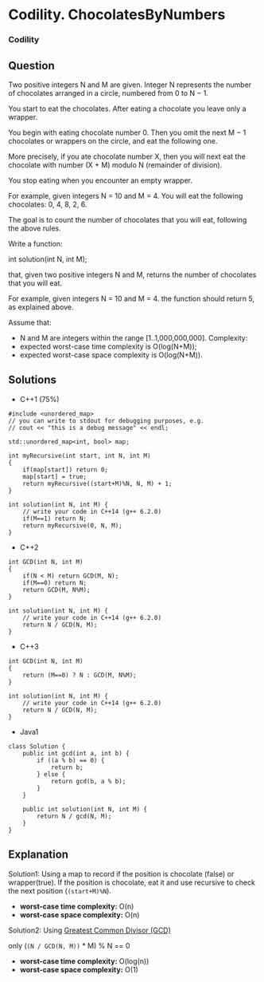 # Codility. ChocolatesByNumbers

### Codility

## Question

Two positive integers N and M are given. Integer N represents the number of chocolates arranged in a circle, numbered from 0 to N − 1.

You start to eat the chocolates. After eating a chocolate you leave only a wrapper.

You begin with eating chocolate number 0. Then you omit the next M − 1 chocolates or wrappers on the circle, and eat the following one.

More precisely, if you ate chocolate number X, then you will next eat the chocolate with number (X + M) modulo N (remainder of division).

You stop eating when you encounter an empty wrapper.

For example, given integers N = 10 and M = 4. You will eat the following chocolates: 0, 4, 8, 2, 6.

The goal is to count the number of chocolates that you will eat, following the above rules.

Write a function:

int solution(int N, int M);

that, given two positive integers N and M, returns the number of chocolates that you will eat.

For example, given integers N = 10 and M = 4. the function should return 5, as explained above.

Assume that:

* N and M are integers within the range [1..1,000,000,000].
Complexity:
* expected worst-case time complexity is O(log(N+M));
* expected worst-case space complexity is O(log(N+M)).

## Solutions

* C++1 (75%)
```
#include <unordered_map>
// you can write to stdout for debugging purposes, e.g.
// cout << "this is a debug message" << endl;

std::unordered_map<int, bool> map;

int myRecursive(int start, int N, int M)
{
    if(map[start]) return 0;
    map[start] = true;
    return myRecursive((start+M)%N, N, M) + 1;
}

int solution(int N, int M) {
    // write your code in C++14 (g++ 6.2.0)
    if(M==1) return N;
    return myRecursive(0, N, M);
}
```

* C++2 
```
int GCD(int N, int M)
{
    if(N < M) return GCD(M, N);
    if(M==0) return N;
    return GCD(M, N%M);
}

int solution(int N, int M) {
    // write your code in C++14 (g++ 6.2.0)
    return N / GCD(N, M);
}
```

* C++3
```
int GCD(int N, int M)
{
    return (M==0) ? N : GCD(M, N%M);
}

int solution(int N, int M) {
    // write your code in C++14 (g++ 6.2.0)
    return N / GCD(N, M);
}
```

* Java1
```
class Solution {
    public int gcd(int a, int b) {
        if ((a % b) == 0) {
            return b;
        } else {
            return gcd(b, a % b);
        }
    }

    public int solution(int N, int M) {
        return N / gcd(N, M);
    }
}
```

## Explanation

Solution1: Using a map to record if the position is chocolate (false) or wrapper(true). If the position is chocolate, eat it and use recursive to check the next position (`(start+M)%N`).

* **worst-case time complexity:** O(n)
* **worst-case space complexity:** O(n)

Solution2: Using <a href="https://en.wikipedia.org/wiki/Greatest_common_divisor">Greatest Common Divisor (GCD)</a>

only (`(N / GCD(N, M))` * M) % N == 0

* **worst-case time complexity:** O(log(n))
* **worst-case space complexity:** O(1)
